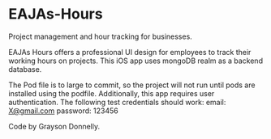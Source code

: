 # EAJAs-Hours

Project management and hour tracking for businesses.

EAJAs Hours offers a professional UI design for employees to track their working hours on projects. This iOS app uses 
mongoDB realm as a backend database.

The Pod file is to large to commit, so the project will not run until pods are installed using the podfile. Additionally,
this app requires user authentication. The following test credentials should work:
email: X@gmail.com
password: 123456

Code by Grayson Donnelly.
